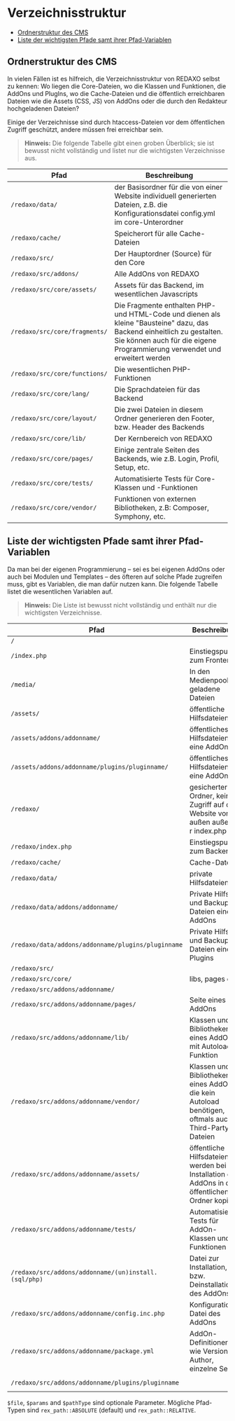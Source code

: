 # Verzeichnisstruktur

- [Ordnerstruktur des CMS](#ordnerstruktur)
- [Liste der wichtigsten Pfade samt ihrer Pfad-Variablen](#liste-der-pfade)

<a name="ordnerstruktur"></a>
## Ordnerstruktur des CMS

In vielen Fällen ist es hilfreich, die Verzeichnisstruktur von REDAXO selbst zu kennen: Wo liegen die Core-Dateien, wo die Klassen und Funktionen, die AddOns und PlugIns, wo die Cache-Dateien und die öffentlich erreichbaren Dateien wie die Assets (CSS, JS) von AddOns oder die durch den Redakteur hochgeladenen Dateien? 

Einige der Verzeichnisse sind durch htaccess-Dateien vor dem öffentlichen Zugriff geschützt, andere müssen frei erreichbar sein.

> **Hinweis:** Die folgende Tabelle gibt einen groben Überblick; sie ist bewusst nicht vollständig und listet nur die wichtigsten Verzeichnisse aus.

| Pfad | Beschreibung |
| ------------- | ------------- |
| `/redaxo/data/` | der Basisordner für die von einer Website individuell generierten Dateien, z.B. die Konfigurationsdatei config.yml im core-Unterordner |
| `/redaxo/cache/` | Speicherort für alle Cache-Dateien |
| `/redaxo/src/` | Der Hauptordner (Source) für den Core |
| `/redaxo/src/addons/` | Alle AddOns von REDAXO |
| `/redaxo/src/core/assets/` | Assets für das Backend, im wesentlichen Javascripts |
| `/redaxo/src/core/fragments/` | Die Fragmente enthalten PHP- und HTML-Code und dienen als kleine "Bausteine" dazu, das Backend einheitlich zu gestalten. Sie können auch für die eigene Programmierung verwendet und erweitert werden |
| `/redaxo/src/core/functions/` | Die wesentlichen PHP-Funktionen |
| `/redaxo/src/core/lang/` | Die Sprachdateien für das Backend |
| `/redaxo/src/core/layout/` | Die zwei Dateien in diesem Ordner generieren den Footer, bzw. Header des Backends |
| `/redaxo/src/core/lib/` | Der Kernbereich von REDAXO |
| `/redaxo/src/core/pages/` | Einige zentrale Seiten des Backends, wie z.B. Login, Profil, Setup, etc. |
| `/redaxo/src/core/tests/` | Automatisierte Tests für Core-Klassen und -Funktionen |
| `/redaxo/src/core/vendor/` | Funktionen von externen Bibliotheken, z.B: Composer, Symphony, etc. |

<a name="hinweise"></a>
## Liste der wichtigsten Pfade samt ihrer Pfad-Variablen

Da man bei der eigenen Programmierung – sei es bei eigenen AddOns oder auch bei Modulen und Templates – des öfteren auf solche Pfade zugreifen muss, gibt es Variablen, die man dafür nutzen kann. Die folgende Tabelle listet die wesentlichen Variablen auf.

> **Hinweis:** Die Liste ist bewusst nicht vollständig und enthält nur die wichtigsten Verzeichnisse.

| Pfad | Beschreibung | Pfad-Variable |
| ------------- | ------------- | ------------- |
| `/` | | `rex_path::frontend($file, $pathType)` |
| `/index.php` | Einstiegspunkt zum Frontend | `rex_path::frontendController($params)` |
| `/media/`  | In den Medienpool geladene Dateien | `rex_path::media($file, $pathType)` |
| `/assets/` | öffentliche Hilfsdateien | `rex_path::assets($file, $pathType)` |
| `/assets/addons/addonname/` | öffentliches Hilfsdateien eine AddOns | `rex_path::addonAssets($addon, $file, $pathType)` |
| `/assets/addons/addonname/plugins/pluginname/` | öffentliches Hilfsdateien eine AddOns | `rex_path::pluginAssets($addon, $plugin, $file, $pathType)` |
| `/redaxo/` | gesicherter Ordner, kein Zugriff auf die Website von außen außer zu r index.php | `rex_path::backend($file, $pathType)` |
| `/redaxo/index.php` | Einstiegspunkt zum Backend | `rex_path::backendController($params)` |
| `/redaxo/cache/` | Cache-Dateien | `rex_path::cache($file)` |
| `/redaxo/data/` | private Hilfsdateien | `rex_path::data($file)` |
| `/redaxo/data/addons/addonname/` | Private Hilfs- und Backup-Dateien eines AddOns | `rex_path::addonData($addon, $file)` |
| `/redaxo/data/addons/addonname/plugins/pluginname` | Private Hilfs- und Backup-Dateien eines Plugins | `rex_path::pluginData($addon, $plugin, $file)` |
| `/redaxo/src/` | | `rex_path::src($file)` |
| `/redaxo/src/core/` | libs, pages of  | `rex_path::core($file)` |
| `/redaxo/src/addons/addonname/` | | `rex_path::addon($addon, $file)` |
| `/redaxo/src/addons/addonname/pages/` | Seite eines AddOns | `rex_path::addon($addon, $file).'pages/'` |
| `/redaxo/src/addons/addonname/lib/` | Klassen und Bibliotheken eines AddOns, mit Autoload-Funktion | `rex_path::addon($addon, $file).'lib/'` |
| `/redaxo/src/addons/addonname/vendor/` | Klassen und Bibliotheken eines AddOns, die kein Autoload benötigen, oftmals auch Third-Party-Dateien | `rex_path::addon($addon, $file).'vendor/'` |
| `/redaxo/src/addons/addonname/assets/` | öffentliche Hilfsdateien, sie werden bei der Installation des AddOns in den öffentlichen Ordner kopiert | `rex_path::addon($addon, $file).'assets/'` |
| `/redaxo/src/addons/addonname/tests/` | Automatisierte Tests für AddOn-Klassen und -Funktionen | `rex_path::addon($addon, $file).'tests/'` |
| `/redaxo/src/addons/addonname/(un)install.(sql/php)` | Datei zur Installation, bzw. Deinstallation des AddOns | z.B. `rex_path::addon($addon, $file).'install.php'` |
| `/redaxo/src/addons/addonname/config.inc.php` | Konfigurations-Datei des AddOns | `rex_path::addon($addon, $file).'config.inc.php'` |
| `/redaxo/src/addons/addonname/package.yml` | AddOn-Definitionen wie Version, Author, einzelne Seiten | `rex_path::addon($addon, $file).'package.yml'` |
| `/redaxo/src/addons/addonname/plugins/pluginname` | | `rex_path::plugin($addon, $plugin, $file)` |

`$file`, `$params` and `$pathType` sind optionale Parameter. 
Mögliche Pfad-Typen sind `rex_path::ABSOLUTE` (default) und `rex_path::RELATIVE`.

